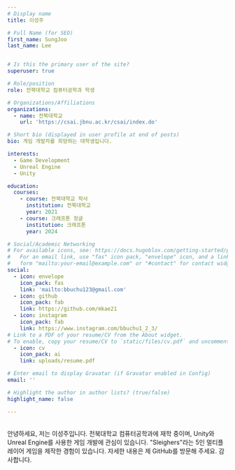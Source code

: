 ```yaml
---
# Display name
title: 이성주

# Full Name (for SEO)
first_name: SungJoo
last_name: Lee


# Is this the primary user of the site?
superuser: true

# Role/position
role: 전북대학교 컴퓨터공학과 학생

# Organizations/Affiliations
organizations:
  - name: 전북대학교
    url: 'https://csai.jbnu.ac.kr/csai/index.do'

# Short bio (displayed in user profile at end of posts)
bio: 게임 개발자를 희망하는 대학생입니다.

interests:
  - Game Development
  - Unreal Engine
  - Unity

education:
  courses:
    - course: 전북대학교 학사
      institution: 전북대학교
      year: 2021
    - course: 크래프톤 정글
      institution: 크래프톤
      year: 2024

# Social/Academic Networking
# For available icons, see: https://docs.hugoblox.com/getting-started/page-builder/#icons
#   For an email link, use "fas" icon pack, "envelope" icon, and a link in the
#   form "mailto:your-email@example.com" or "#contact" for contact widget.
social:
  - icon: envelope
    icon_pack: fas
    link: 'mailto:bbuchu123@gmail.com'
  - icon: github
    icon_pack: fab
    link: https://github.com/mkae21
  - icon: instagram
    icon_pack: fab
    link: https://www.instagram.com/bbuchu1_2_3/
# Link to a PDF of your resume/CV from the About widget.
# To enable, copy your resume/CV to `static/files/cv.pdf` and uncomment the lines below.
  - icon: cv
    icon_pack: ai
    link: uploads/resume.pdf

# Enter email to display Gravatar (if Gravatar enabled in Config)
email: ''

# Highlight the author in author lists? (true/false)
highlight_name: false

---
```

<br>
안녕하세요, 저는 이성주입니다. 전북대학교 컴퓨터공학과에 재학 중이며, Unity와 Unreal Engine를 사용한 게임 개발에 관심이 있습니다. "Sleighers"라는 5인 멀티플레이어 게임을 제작한 경험이 있습니다. 자세한 내용은 제 GitHub를 방문해 주세요. 감사합니다.